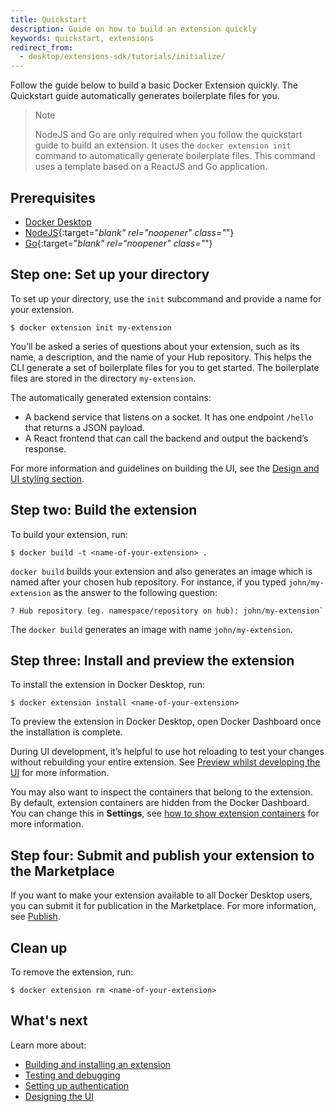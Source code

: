 ```yaml
---
title: Quickstart
description: Guide on how to build an extension quickly
keywords: quickstart, extensions
redirect_from:
  - desktop/extensions-sdk/tutorials/initialize/
---
```


Follow the guide below to build a basic Docker Extension quickly. The Quickstart guide automatically generates boilerplate files for you.

> Note
>
> NodeJS and Go are only required when you follow the quickstart guide to build an extension. It uses the `docker extension init` command to automatically generate boilerplate files. This command uses a template based on a ReactJS and Go application.

## Prerequisites

- [Docker Desktop](../release-notes.md)
- [NodeJS](https://nodejs.org/){:target="_blank" rel="noopener" class="_"}
- [Go](https://go.dev/dl/){:target="_blank" rel="noopener" class="_"}

## Step one: Set up your directory

To set up your directory, use the `init` subcommand and provide a name for your extension.

```console
$ docker extension init my-extension
```

You’ll be asked a series of questions about your extension, such as its name, a description, and the name of your Hub repository. This helps the CLI generate a set of boilerplate files for you to get started. The boilerplate files are stored in the directory `my-extension`.

The automatically generated extension contains:

- A backend service that listens on a socket. It has one endpoint `/hello` that returns a JSON payload.
- A React frontend that can call the backend and output the backend’s response.

For more information and guidelines on building the UI, see the [Design and UI styling section](design/design-guidelines.md).

## Step two: Build the extension

To build your extension, run:

```console
$ docker build -t <name-of-your-extension> .
```

`docker build` builds your extension and also generates an image which is named after your chosen hub repository. For instance, if you typed `john/my-extension` as the answer to the following question:

```console
? Hub repository (eg. namespace/repository on hub): john/my-extension`
```
The `docker build` generates an image with name `john/my-extension`.

## Step three: Install and preview the extension

To install the extension in Docker Desktop, run:

```console
$ docker extension install <name-of-your-extension>
```

To preview the extension in Docker Desktop, open Docker Dashboard once the installation is complete.

During UI development, it’s helpful to use hot reloading to test your changes without rebuilding your entire extension. See [Preview whilst developing the UI](build/test-debug.md#hot-reloading-whilst-developing-the-ui) for more information.

You may also want to inspect the containers that belong to the extension. By default, extension containers are hidden from the Docker Dashboard. You can change this in **Settings**, see [how to show extension containers](build/test-debug.md#show-the-extension-containers) for more information.

## Step four: Submit and publish your extension to the Marketplace

If you want to make your extension available to all Docker Desktop users, you can submit it for publication in the Marketplace. For more information, see [Publish](extensions/index.md).

## Clean up

To remove the extension, run:

```console
$ docker extension rm <name-of-your-extension>
```

## What's next

Learn more about:

- [Building and installing an extension](build/build-install.md)
- [Testing and debugging](build/test-debug.md)
- [Setting up authentication](dev/oauth2-flow.md)
- [Designing the UI](design/design-guidelines.md)
